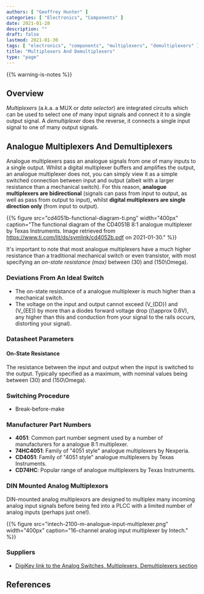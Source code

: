 ```yaml
---
authors: [ "Geoffrey Hunter" ]
categories: [ "Electronics", "Components" ]
date: 2021-01-28
description: ""
draft: false
lastmod: 2021-01-30
tags: [ "electronics", "components", "multiplexers", "demultiplexers" ]
title: "Multiplexers And Demultiplexers"
type: "page"
---
```


{{% warning-is-notes %}}

## Overview

_Multiplexers_ (a.k.a. a MUX or _data selector_) are integrated circuits which can be used to select one of many input signals and connect it to a single output signal. A _demultiplexer_ does the reverse, it connects a single input signal to one of many output signals.

## Analogue Multiplexers And Demultiplexers

Analogue multiplexers pass an analogue signals from one of many inputs to a single output. Whilst a digital multiplexer buffers and amplifies the output, an analogue multiplexer does not, you can simply view it as a simple switched connection between input and output (albeit with a larger resistance than a mechanical switch). For this reason, **analogue multiplexers are bidirectional** (signals can pass from input to output, as well as pass from output to input), whilst **digital multiplexers are single direction only** (from input to output).

{{% figure src="cd4051b-functional-diagram-ti.png" width="400px" caption="The functional diagram of the CD4051B 8:1 analogue multiplexer by Texas Instruments. Image retrieved from https://www.ti.com/lit/ds/symlink/cd4052b.pdf on 2021-01-30." %}}

It's important to note that most analogue multiplexers have a much higher resistance than a traditional mechanical switch or even transistor, with most specifying an _on-state resistance (max)_ between \(30\) and \(150\Omega\).

### Deviations From An Ideal Switch

* The on-state resistance of a analogue multiplexer is much higher than a mechanical switch.
* The voltage on the input and output cannot exceed \(V_{DD}\) and \(V_{EE}\) by more than a diodes forward voltage drop (\(\approx 0.6V\), any higher than this and conduction from your signal to the rails occurs, distorting your signal).

### Datasheet Parameters
 
#### On-State Resistance

The resistance between the input and output when the input is switched to the output. Typically specified as a maximum, with nominal values being between \(30\) and \(150\Omega\).

### Switching Procedure

* Break-before-make

### Manufacturer Part Numbers

* **4051**: Common part number segment used by a number of manufacturers for a analogue 8:1 multiplexer.
* **74HC4051**: Family of "4051 style" analogue multiplexers by Nexperia.
* **CD4051**: Family of "4051 style" analogue multiplexers by Texas Instruments.
* **CD74HC**: Popular range of analogue multiplexers by Texas Instruments.

### DIN Mounted Analog Multiplexors

DIN-mounted analog multiplexors are designed to multiplex many incoming analog input signals before being fed into a PLCC with a limited number of analog inputs (perhaps just one!).

{{% figure src="intech-2100-m-analogue-input-multiplexer.png" width="400px" caption="16-channel analog input multiplexer by Intech." %}}

### Suppliers

* [DigiKey link to the Analog Switches, Multiplexers, Demultiplexers section](https://www.digikey.com/en/products/filter/integrated-circuits-ics/747)

## References

[^bib-intech-2100-m]:  Intech. 